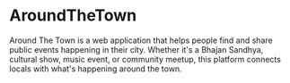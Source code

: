# AroundTheTown
Around The Town is a web application that helps people find and share public events happening in their city. Whether it's a Bhajan Sandhya, cultural show, music event, or community meetup, this platform connects locals with what's happening around the town.
